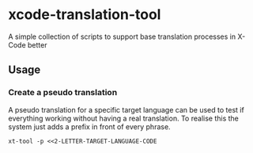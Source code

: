 # xcode-translation-tool
A simple collection of scripts to support base translation processes in X-Code better

## Usage

### Create a pseudo translation 
A pseudo translation for a specific target language can be used to test if everything working without having a real translation. 
To realise this the system just adds a prefix in front of every phrase. 

```shell
xt-tool -p <<2-LETTER-TARGET-LANGUAGE-CODE
```
